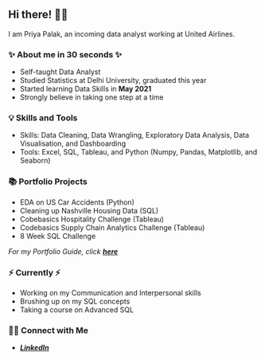 ## Hi there! 🙋‍♀️

I am Priya Palak, an incoming data analyst working at United Airlines.

### ✨ About me in 30 seconds ✨

 - Self-taught Data Analyst
 - Studied Statistics at Delhi University, graduated this year
 - Started learning Data Skills in **May 2021**
 - Strongly believe in taking one step at a time

### 💡 Skills and Tools

- Skills: Data Cleaning, Data Wrangling, Exploratory Data Analysis, Data Visualisation, and Dashboarding 
- Tools: Excel, SQL, Tableau, and Python (Numpy, Pandas, Matplotlib, and Seaborn)

### 📚 Portfolio Projects

- EDA on US Car Accidents (Python)
- Cleaning up Nashville Housing Data (SQL)
- Cobebasics Hospitality Challenge (Tableau)
- Codebasics Supply Chain Analytics Challenge (Tableau)
- 8 Week SQL Challenge

*For my Portfolio Guide, click* ***[here](https://github.com/PriyaPalak/Portfolio-Guide)***

### ⚡️ Currently ⚡️

- Working on my Communication and Interpersonal skills
- Brushing up on my SQL concepts
- Taking a course on Advanced SQL


### 🙌🏻 Connect with Me

-  ***[LinkedIn](https://www.linkedin.com/in/priya-palak/)***

  




